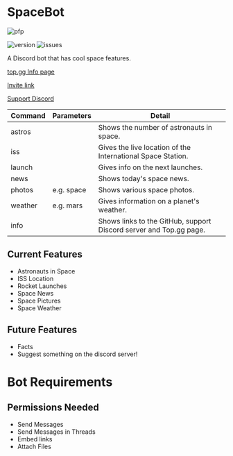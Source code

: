# SpaceBot

![pfp](/pfp2.jpg?raw=true)

![version](https://img.shields.io/github/v/release/ian-c-m/space-bot) ![issues](https://img.shields.io/github/issues/ian-c-m/space-bot) 

A Discord bot that has cool space features.

[top.gg Info page](https://top.gg/bot/849246857309323284/)

[Invite link](https://discord.com/api/oauth2/authorize?client_id=849246857309323284&permissions=274877958144&scope=bot%20applications.commands)

[Support Discord](https://discord.gg/x7CyFRA5s6)

| Command | Parameters | Detail |
|-|-|-|
| astros | | Shows the number of astronauts in space. |
| iss |  | Gives the live location of the International Space Station. |
| launch | <launch name> | Gives info on the next launches. |
| news | | Shows today's space news. |
| photos | <location> e.g. space | Shows various space photos. |
| weather | <planet> e.g. mars | Gives information on a planet's weather. |
| info | | Shows links to the GitHub, support Discord server and Top.gg page. |


## Current Features
- Astronauts in Space
- ISS Location
- Rocket Launches
- Space News
- Space Pictures
- Space Weather 


## Future Features
- Facts
- Suggest something on the discord server!
 
# Bot Requirements
## Permissions Needed
* Send Messages
* Send Messages in Threads
* Embed links
* Attach Files
